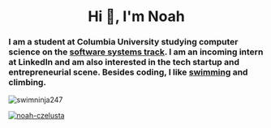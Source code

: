 <h1 align="center">Hi 👋, I'm Noah</h1>

### I am a student at Columbia University studying computer science on the [software systems track](https://www.cs.columbia.edu/education/ms/softwaresystems/).  I am an incoming intern at LinkedIn and am also interested in the tech startup and entrepreneurial scene.  Besides coding, I like [swimming](https://www.swimcloud.com/swimmer/549358/) and climbing.

<p align="left"> <img src="https://komarev.com/ghpvc/?username=swimninja247&label=Profile%20views&color=0e75b6&style=flat" alt="swimninja247" /> </p>

<p align="left"> <a href="https://www.linkedin.com/in/noah-czelusta/" target="blank"><img src="https://img.shields.io/badge/LinkedIn-0077B5?style=for-the-badge&logo=linkedin&logoColor=white" alt="noah-czelusta" /></a> </p>

